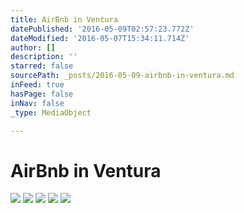 ```yaml
---
title: AirBnb in Ventura
datePublished: '2016-05-09T02:57:23.772Z'
dateModified: '2016-05-07T15:34:11.714Z'
author: []
description: ''
starred: false
sourcePath: _posts/2016-05-09-airbnb-in-ventura.md
inFeed: true
hasPage: false
inNav: false
_type: MediaObject

---
```

# AirBnb in Ventura
![](https://the-grid-user-content.s3-us-west-2.amazonaws.com/b2a6fb27-d758-4f88-9e75-05eecc7e14fe.jpg)
![](https://the-grid-user-content.s3-us-west-2.amazonaws.com/bc18ff86-798e-4a41-932b-21ffe6497aaf.jpg)
![](https://the-grid-user-content.s3-us-west-2.amazonaws.com/88861701-b101-4e3a-a4c7-de8bdd428c28.jpg)
![](https://the-grid-user-content.s3-us-west-2.amazonaws.com/95637d24-a3a3-428c-83aa-c5e7e9e49bfa.jpg)
![](https://the-grid-user-content.s3-us-west-2.amazonaws.com/07fafa94-da99-4c96-928f-ac01787b70b1.jpg)